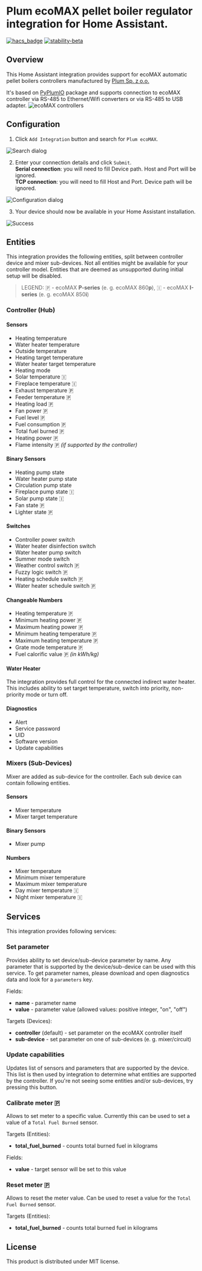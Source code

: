 # Plum ecoMAX pellet boiler regulator integration for Home Assistant.
[![hacs_badge](https://img.shields.io/badge/HACS-Custom-41BDF5.svg)](https://github.com/hacs/integration)
[![stability-beta](https://img.shields.io/badge/stability-beta-33bbff.svg)](https://github.com/mkenney/software-guides/blob/master/STABILITY-BADGES.md#beta)

## Overview
This Home Assistant integration provides support for ecoMAX automatic pellet boilers controllers manufactured by [Plum Sp. z o.o.](https://www.plum.pl/)

It's based on [PyPlumIO](https://github.com/denpamusic/PyPlumIO) package and supports connection to ecoMAX controller via RS-485 to Ethernet/Wifi converters or via RS-485 to USB adapter.
![ecoMAX controllers](https://raw.githubusercontent.com/denpamusic/homeassistant-plum-ecomax/main/images/ecomax.png)

## Configuration
1. Click `Add Integration` button and search for `Plum ecoMAX`.

![Search dialog](https://raw.githubusercontent.com/denpamusic/homeassistant-plum-ecomax/main/images/search.png)

2. Enter your connection details and click `Submit`.  
__Serial connection__: you will need to fill Device path. Host and Port will be ignored.  
__TCP connection__: you will need to fill Host and Port. Device path will be ignored.

![Configuration dialog](https://raw.githubusercontent.com/denpamusic/homeassistant-plum-ecomax/main/images/config.png)

3. Your device should now be available in your Home Assistant installation.

![Success](https://raw.githubusercontent.com/denpamusic/homeassistant-plum-ecomax/main/images/success.png)

## Entities
This integration provides the following entities, split between controller device and mixer sub-devices.
Not all entities might be available for your controller model. Entities that are deemed as unsupported during
initial setup will be disabled.

> LEGEND: 🇵 - ecoMAX __P-series__ (e. g. ecoMAX 860**p**), 🇮 - ecoMAX __I-series__ (e. g. ecoMAX 850**i**)

### Controller (Hub)
#### Sensors
- Heating temperature
- Water heater temperature
- Outside temperature
- Heating target temperature
- Water heater target temperature 
- Heating mode
- Solar temperature 🇮
- Fireplace temperature 🇮
- Exhaust temperature 🇵
- Feeder temperature 🇵
- Heating load 🇵
- Fan power 🇵
- Fuel level 🇵
- Fuel consumption 🇵
- Total fuel burned 🇵
- Heating power 🇵
- Flame intensity 🇵 _(if supported by the controller)_

#### Binary Sensors
- Heating pump state
- Water heater pump state
- Circulation pump state
- Fireplace pump state 🇮
- Solar pump state 🇮
- Fan state 🇵
- Lighter state 🇵

#### Switches
- Controller power switch
- Water heater disinfection switch
- Water heater pump switch
- Summer mode switch
- Weather control switch 🇵
- Fuzzy logic switch 🇵
- Heating schedule switch 🇵
- Water heater schedule switch 🇵

#### Changeable Numbers
- Heating temperature 🇵
- Minimum heating power 🇵
- Maximum heating power 🇵
- Minimum heating temperature 🇵
- Maximum heating temperature 🇵
- Grate mode temperature 🇵
- Fuel calorific value 🇵 _(in kWh/kg)_

#### Water Heater
The integration provides full control for the connected indirect water heater.  
This includes ability to set target temperature, switch into priority, non-priority mode or turn off.

#### Diagnostics
- Alert
- Service password
- UID
- Software version
- Update capabilities

### Mixers (Sub-Devices)
Mixer are added as sub-device for the controller. Each sub device can contain following entities.

#### Sensors
- Mixer temperature
- Mixer target temperature

#### Binary Sensors
- Mixer pump

#### Numbers
- Mixer temperature
- Minimum mixer temperature
- Maximum mixer temperature
- Day mixer temperature 🇮
- Night mixer temperature 🇮

## Services
This integration provides following services:

### Set parameter
Provides ability to set device/sub-device parameter by name. Any parameter that is supported by the device/sub-device can be used with this service. To get parameter names, please download and open diagnostics data and look for a `parameters` key.

Fields:
- __name__ - parameter name
- __value__ - parameter value (allowed values: positive integer, "on", "off")

Targets (Devices):
- __controller__ (default) - set parameter on the ecoMAX controller itself
- __sub-device__ - set parameter on one of sub-devices (e. g. mixer/circuit)

### Update capabilities
Updates list of sensors and parameters that are supported by the device. This list is then used by integration to determine what entities are supported by the controller. If you're not seeing some entities and/or sub-devices, try pressing this button.

### Calibrate meter 🇵
Allows to set meter to a specific value. Currently this can be used to set a value of a `Total Fuel Burned` sensor.

Targets (Entities):
 - __total_fuel_burned__ - counts total burned fuel in kilograms

Fields:
 - __value__ - target sensor will be set to this value

### Reset meter 🇵
Allows to reset the meter value. Can be used to reset a value for the `Total Fuel Burned` sensor.

Targets (Entities):
 - __total_fuel_burned__ - counts total burned fuel in kilograms

## License
This product is distributed under MIT license.
